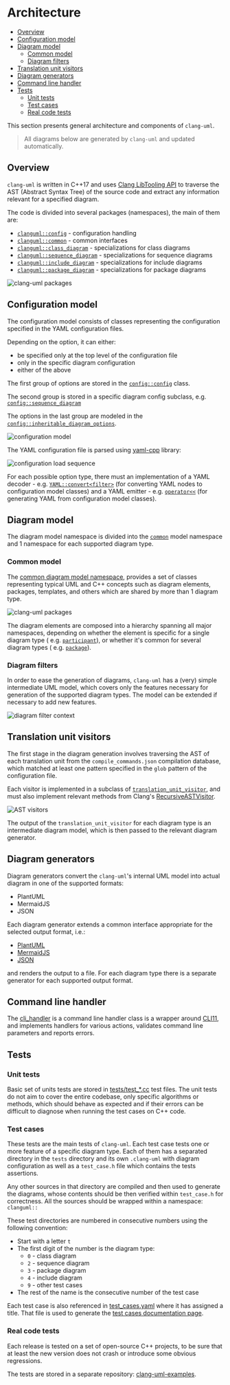 # Architecture

<!-- toc -->

* [Overview](#overview)
* [Configuration model](#configuration-model)
* [Diagram model](#diagram-model)
  * [Common model](#common-model)
  * [Diagram filters](#diagram-filters)
* [Translation unit visitors](#translation-unit-visitors)
* [Diagram generators](#diagram-generators)
* [Command line handler](#command-line-handler)
* [Tests](#tests)
  * [Unit tests](#unit-tests)
  * [Test cases](#test-cases)
  * [Real code tests](#real-code-tests)

<!-- tocstop -->

This section presents general architecture and components of `clang-uml`.

> All diagrams below are generated by `clang-uml` and updated automatically.

## Overview

`clang-uml` is written in C++17 and
uses [Clang LibTooling API](https://releases.llvm.org/16.0.0/tools/clang/docs/LibTooling.html)
to traverse
the AST (Abstract Syntax Tree) of the source code and extract any information
relevant for a specified diagram.

The code is divided into several packages (namespaces), the main of them are:

- [`clanguml::config`](./namespaceclanguml_1_1config.html) - configuration
  handling
- [`clanguml::common`](./namespaceclanguml_1_1common.html) - common interfaces
- [`clanguml::class_diagram`](./namespaceclanguml_1_1class__diagram.html) -
  specializations for class diagrams
- [`clanguml::sequence_diagram`](./namespaceclanguml_1_1sequence__diagram.html) -
  specializations for sequence diagrams
- [`clanguml::include_diagram`](./namespaceclanguml_1_1include__diagram.html) -
  specializations for include diagrams
- [`clanguml::package_diagram`](./namespaceclanguml_1_1package__diagram.html) -
  specializations for package diagrams

![clang-uml packages](./architecture_package.svg)

## Configuration model

The configuration model consists of classes representing the configuration
specified in the YAML configuration files.

Depending on the option, it can either:

- be specified only at the top level of the configuration file
- only in the specific diagram configuration
- either of the above

The first group of options are stored in
the [`config::config`](structclanguml_1_1config_1_1config.html) class.

The second group is stored in a specific diagram config subclass, e.g.
[`config::sequence_diagram`](structclanguml_1_1config_1_1sequence__diagram.html)

The options in the last group are modeled in the
[`config::inheritable_diagram_options`](./structclanguml_1_1config_1_1inheritable__diagram__options.html).

![configuration model](./config_class.svg)

The YAML configuration file is parsed
using [yaml-cpp](https://github.com/jbeder/yaml-cpp) library:

![configuration load sequence](./load_config_sequence.svg)

For each possible option type, there must an implementation of a
YAML decoder - e.g.
[`YAML::convert<filter>`](./structYAML_1_1convert_3_01filter_01_4.html)
(for converting YAML nodes to configuration model classes)
and a YAML emitter - e.g.
[`operator<<`](./group__yaml__emitters.html#ga4c8bc075684b08daa379aef609bb6297)
(for generating YAML from configuration model classes).

## Diagram model

The diagram model namespace is divided into the [`common`](#common-model) model
namespace and 1 namespace for each supported diagram type.

### Common model

The [common diagram model namespace](./namespaceclanguml_1_1common_1_1model.html),
provides a set of classes representing typical UML and C++ concepts such as
diagram elements, packages, templates, and others which are shared by more than
1 diagram type.

![clang-uml packages](./common_model_class.svg)

The diagram elements are composed into a hierarchy spanning all major
namespaces,
depending on whether the element is specific for a single diagram type (
e.g. [`participant`](./structclanguml_1_1sequence__diagram_1_1model_1_1participant.html)),
or whether it's common for several diagram types (
e.g. [`package`](./classclanguml_1_1common_1_1model_1_1package.html)).

### Diagram filters

In order to ease the generation of diagrams, `clang-uml` has a (very) simple
intermediate UML model, which covers only the features necessary for
generation of the supported diagram types. The model can be extended if
necessary to add new features.

![diagram filter context](./diagram_filter_context_class.svg)

## Translation unit visitors

The first stage in the diagram generation involves traversing the AST of
each translation unit from the `compile_commands.json` compilation database,
which matched at least one pattern specified in the `glob` pattern of the
configuration file.

Each visitor is implemented in a subclass of
[`translation_unit_visitor`](./classclanguml_1_1common_1_1visitor_1_1translation__unit__visitor.html),
and must also implement relevant methods from Clang's
[RecursiveASTVisitor](https://clang.llvm.org/doxygen/classclang_1_1RecursiveASTVisitor.html).

![AST visitors](./architecture_visitors_class.svg)

The output of the `translation_unit_visitor` for each diagram type is an
intermediate diagram model, which is then passed to the relevant diagram
generator.

## Diagram generators

Diagram generators convert the `clang-uml`'s internal UML model into actual
diagram in one of the supported formats:

- PlantUML
- MermaidJS
- JSON

Each diagram generator extends a common interface appropriate for the
selected output format, i.e.:

- [PlantUML](classclanguml_1_1common_1_1generators_1_1plantuml_1_1generator.html)
- [MermaidJS](classclanguml_1_1common_1_1generators_1_1mermaid_1_1generator.html)
- [JSON](classclanguml_1_1common_1_1generators_1_1json_1_1generator.html)

and renders the output to a file. For each diagram type there is a separate
generator for each supported output format.

## Command line handler

The [cli_handler](classclanguml_1_1cli_1_1cli__handler.html) is a command line
handler class is a wrapper around [CLI11](https://github.com/CLIUtils/CLI11),
and implements handlers for various actions, validates command line parameters
and reports errors.

## Tests

### Unit tests

Basic set of units tests are stored in
[tests/test_*.cc](https://github.com/bkryza/clang-uml/tree/master/tests)
test files. The unit tests do not aim to cover the entire codebase, only
specific algorithms or methods, which should behave as expected and if their
errors can be difficult to diagnose when running the test cases on C++ code.

### Test cases

These tests are the main tests of `clang-uml`. Each test case tests one or
more feature of a specific diagram type. Each of them has a separated directory
in the `tests` directory and its own `.clang-uml` with diagram configuration
as well as a `test_case.h` file which contains the tests assertions.

Any other sources in that directory are compiled and then used to generate the
diagrams, whose contents should be then verified within `test_case.h` 
for correctness. All the sources should be wrapped within a namespace:
`clanguml::`

These test directories are numbered in consecutive numbers using the following
convention:
- Start with a letter `t`
- The first digit of the number is the diagram type:
  - `0` - class diagram
  - `2` - sequence diagram
  - `3` - package diagram
  - `4` - include diagram
  - `9` - other test cases
- The rest of the name is the consecutive number of the test case

Each test case is also referenced in
[test_cases.yaml](https://github.com/bkryza/clang-uml/blob/master/tests/test_cases.yaml)
where it has assigned a title. That file is used to generate the [test cases 
documentation page](./md_docs_2test__cases.html).

### Real code tests

Each release is tested on a set of open-source C++ projects, to be sure that
at least the new version does not crash or introduce some obvious regressions.

The tests are stored in a separate
repository: [clang-uml-examples](https://github.com/bkryza/clang-uml-examples).

